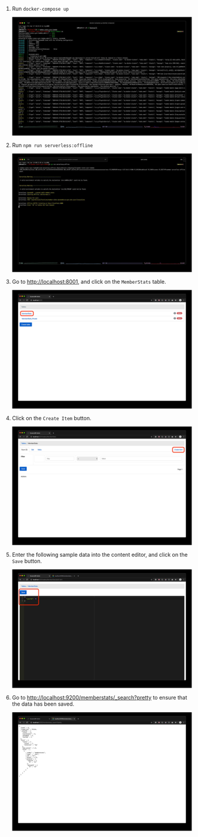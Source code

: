 1.  Run `docker-compose up`

    ![A screenshot of a computer](./docs/media/image1.jpg)

2.  Run `npm run serverless:offline`

	![A screenshot of a computer screen](./docs/media/image2.jpg)

3.  Go to [http://localhost:8001](http://localhost:8001), and click on the `MemberStats` table.

    ![A screenshot of a computer](./docs/media/image3.jpg)

4.  Click on the `Create Item` button.

    ![A screenshot of a computer screen](./docs/media/image4.jpg)

5.  Enter the following sample data into the content editor, and click on the `Save` button.

    ![A screenshot of a computer screen](./docs/media/image5.jpg)

6.  Go to [http://localhost:9200/memberstats/_search?pretty](http://localhost:9200/memberstats/_search?pretty) to ensure that
    the data has been saved.

    ![A screenshot of a computer screen](.//docs/media/image6.jpg)